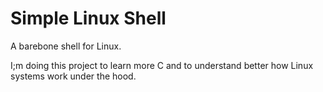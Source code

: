 # Simple Linux Shell

A barebone shell for Linux.

I;m doing this project to learn more C and to understand better how Linux systems work under the hood.
